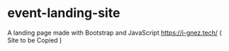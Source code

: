 # event-landing-site
A landing page made with Bootstrap and JavaScript
https://i-gnez.tech/ ( Site to be Copied )
